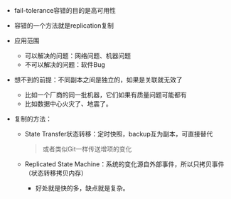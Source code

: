 + fail-tolerance容错的目的是高可用性
+ 容错的一个方法就是replication复制

+ 应用范围
	+ 可以解决的问题：网络问题、机器问题
	+ 不可以解决的问题：软件Bug

+ 想不到的前提：不同副本之间是独立的，如果是关联就无效了
	+ 比如一个厂商的同一批机器，它们如果有质量问题可能都有
	+ 比如数据中心火灾了、地震了。

+ 复制的方法：
	+ State Transfer状态转移：定时快照，backup互为副本，可直接替代
		>或者类似Git一样传送增项的变化

	+ Replicated State Machine：系统的变化源自外部事件，所以只拷贝事件（状态转移拷贝内存）
		+ 好处就是快的多，缺点就是复杂。
  
